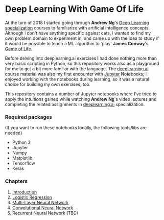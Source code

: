 # Deep Learning With Game Of Life

At the turn of 2018 I started going through **Andrew Ng**'s [Deep Learning specialization](https://www.deeplearning.ai/) courses to familiarize with artificial intelligence concepts. Although I don't have anything specific against cats, I wanted to find my own problem domain to experiment in, and came up with the idea to study if it would be possible to teach a ML algorithm to 'play' **James Conway**'s [Game of Life](https://en.wikipedia.org/wiki/Conway%27s_Game_of_Life).

Before delving into deeplearning.ai exercises I had done nothing more than very basic scripting in Python, so this repository works also as a playground for me to get a bit more familiar with the language. The [deeplearning.ai](https://www.deeplearning.ai) course material was also my first encounter with [Jupyter](http://jupyter.org/) Notebooks; I enjoyed working with the notebooks during learning, so it was a natural choice for building my own exercises, too.

This repository contains a number of Jupyter notebooks where I've tried to apply the intuitions gained while watching **Andrew Ng**'s video lectures and completing the related assignments in [deeplearning.ai](https://www.deeplearning.ai) specialization. 

### Required packages
(If you want to run these notebooks locally, the following tools/libs are needed)

* Python 3
* Jupyter
* Numpy
* Matplotlib
* Tensorflow
* Keras

### Chapters

1. [Introduction](GOL_Intro.ipynb)
2. [Logistic Regression](GOL_LR.ipynb)
3. [Multi-Layer Neural Network](GOL_NN.ipynb)
4. [Convolutional Neural Network](GOL_CNN.ipynb)
5. Recurrent Neural Network (TBD)


